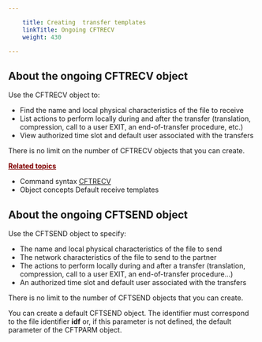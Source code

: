 ```yaml
---

    title: Creating  transfer templates
    linkTitle: Ongoing CFTRECV
    weight: 430

---
```

<span id="About_the_Ongoing_CFTRECV_object"></span>

## About the ongoing CFTRECV object

Use the CFTRECV object to:

- Find the name and
    local physical characteristics of the file to receive
- List actions to
    perform locally during and after the transfer (translation, compression,
    call to a user EXIT, an end-of-transfer procedure, etc.)
- View authorized
    time slot and default user associated with the transfers

There is no limit on the number of CFTRECV objects that you can create.

****<span style="color: #800000;font-weight: bold;text-decoration: underline;">****Related
topics****</span>****

- Command syntax
    [CFTRECV](../../../command_summary#CFTRECV)
- Object concepts
    Default receive templates

<span id="About_the_ongoing_CFTSEND_object"></span>

## About the ongoing CFTSEND object

Use the CFTSEND object to specify:

- The name and local
    physical characteristics of the file to send
- The network characteristics
    of the file to send to the partner
- The actions to
    perform locally during and after a transfer (translation, compression,
    call to a user EXIT, an end-of-transfer procedure...)
- An authorized time
    slot and default user associated with the transfers

There is no limit to the number of CFTSEND objects that you can create.

You can create a default CFTSEND object. The identifier must correspond
to the file identifier <span style="font-weight: bold;">****idf****</span> or,
if this parameter is not defined, the default parameter of the CFTPARM
object.
